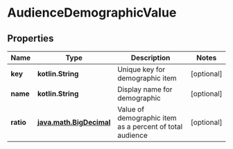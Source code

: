 
# AudienceDemographicValue

## Properties
Name | Type | Description | Notes
------------ | ------------- | ------------- | -------------
**key** | **kotlin.String** | Unique key for demographic item |  [optional]
**name** | **kotlin.String** | Display name for demographic |  [optional]
**ratio** | [**java.math.BigDecimal**](java.math.BigDecimal.md) | Value of demographic item as a percent of total audience |  [optional]



